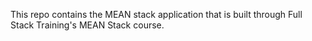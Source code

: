 This repo contains the MEAN stack application that is built through Full Stack Training's MEAN Stack course.
